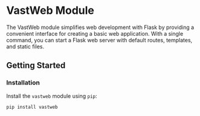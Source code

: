 # VastWeb Module

The VastWeb module simplifies web development with Flask by providing a convenient interface for creating a basic web application. With a single command, you can start a Flask web server with default routes, templates, and static files.

## Getting Started

### Installation

Install the `vastweb` module using `pip`:

```bash
pip install vastweb
